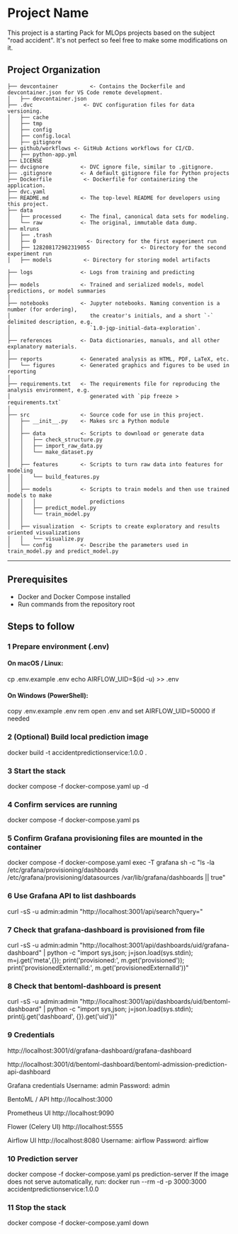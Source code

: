Project Name
==============================

This project is a starting Pack for MLOps projects based on the subject "road accident". It's not perfect so feel free to make some modifications on it.

Project Organization
------------
    ├── devcontainer          <- Contains the Dockerfile and devcontainer.json for VS Code remote development.
    │   ├── devcontainer.json
    ├── .dvc                <- DVC configuration files for data versioning.
    │   ├── cache
    │   ├── tmp
    │   ├── config
    │   ├── config.local
    │   ├── gitignore
    ├── github/workflows <- GitHub Actions workflows for CI/CD.
    │   ├── python-app.yml 
    ├── LICENSE
    ├── dvcignore          <- DVC ignore file, similar to .gitignore.
    ├── .gitignore         <- A default gitignore file for Python projects
    ├── Dockerfile          <- Dockerfile for containerizing the application.
    ├── dvc.yaml 
    ├── README.md          <- The top-level README for developers using this project.
    ├── data
    │   ├── processed      <- The final, canonical data sets for modeling.
    │   └── raw            <- The original, immutable data dump.
    ├── mlruns
    │   ├── .trash
    │   ├── 0                <- Directory for the first experiment run
    │   ├── 128208172982319055                <- Directory for the second experiment run
    │   ├── models          <- Directory for storing model artifacts

    ├── logs               <- Logs from training and predicting
    │
    ├── models             <- Trained and serialized models, model predictions, or model summaries
    │
    ├── notebooks          <- Jupyter notebooks. Naming convention is a number (for ordering),
    │                         the creator's initials, and a short `-` delimited description, e.g.
    │                         `1.0-jqp-initial-data-exploration`.
    │
    ├── references         <- Data dictionaries, manuals, and all other explanatory materials.
    │
    ├── reports            <- Generated analysis as HTML, PDF, LaTeX, etc.
    │   └── figures        <- Generated graphics and figures to be used in reporting
    │
    ├── requirements.txt   <- The requirements file for reproducing the analysis environment, e.g.
    │                         generated with `pip freeze > requirements.txt`
    │
    ├── src                <- Source code for use in this project.
    │   ├── __init__.py    <- Makes src a Python module
    │   │
    │   ├── data           <- Scripts to download or generate data
    │   │   ├── check_structure.py    
    │   │   ├── import_raw_data.py 
    │   │   └── make_dataset.py
    │   │
    │   ├── features       <- Scripts to turn raw data into features for modeling
    │   │   └── build_features.py
    │   │
    │   ├── models         <- Scripts to train models and then use trained models to make
    │   │   │                 predictions
    │   │   ├── predict_model.py
    │   │   └── train_model.py
    │   │
    │   ├── visualization  <- Scripts to create exploratory and results oriented visualizations
    │   │   └── visualize.py
    │   └── config         <- Describe the parameters used in train_model.py and predict_model.py

---------

## Prerequisites
- Docker and Docker Compose installed
- Run commands from the repository root

## Steps to follow

### 1 Prepare environment (.env)
#### On macOS / Linux:
cp .env.example .env
echo AIRFLOW_UID=$(id -u) >> .env

#### On Windows (PowerShell):
copy .env.example .env
rem open .env and set AIRFLOW_UID=50000 if needed

### 2 (Optional) Build local prediction image
docker build -t accidentpredictionservice:1.0.0 .

### 3 Start the stack
docker compose -f docker-compose.yaml up -d

### 4 Confirm services are running
docker compose -f docker-compose.yaml ps

### 5 Confirm Grafana provisioning files are mounted in the container
docker compose -f docker-compose.yaml exec -T grafana sh -c "ls -la /etc/grafana/provisioning/dashboards /etc/grafana/provisioning/datasources /var/lib/grafana/dashboards || true"

### 6 Use Grafana API to list dashboards
curl -sS -u admin:admin "http://localhost:3001/api/search?query="

### 7 Check that grafana-dashboard is provisioned from file
curl -sS -u admin:admin "http://localhost:3001/api/dashboards/uid/grafana-dashboard" | python -c "import sys,json; j=json.load(sys.stdin); m=j.get('meta',{}); print('provisioned:', m.get('provisioned')); print('provisionedExternalId:', m.get('provisionedExternalId'))"

### 8 Check that bentoml-dashboard is present
curl -sS -u admin:admin "http://localhost:3001/api/dashboards/uid/bentoml-dashboard" | python -c "import sys,json; j=json.load(sys.stdin); print(j.get('dashboard', {}).get('uid'))"

### 9 Credentials
http://localhost:3001/d/grafana-dashboard/grafana-dashboard

http://localhost:3001/d/bentoml-dashboard/bentoml-admission-prediction-api-dashboard

Grafana credentials
Username: admin
Password: admin

BentoML / API 
http://localhost:3000

Prometheus UI
http://localhost:9090

Flower (Celery UI) 
http://localhost:5555

Airflow UI
http://localhost:8080
Username: airflow
Password: airflow

### 10 Prediction server
docker compose -f docker-compose.yaml ps prediction-server
If the image does not serve automatically, run:
docker run --rm -d -p 3000:3000 accidentpredictionservice:1.0.0

### 11 Stop the stack
docker compose -f docker-compose.yaml down










